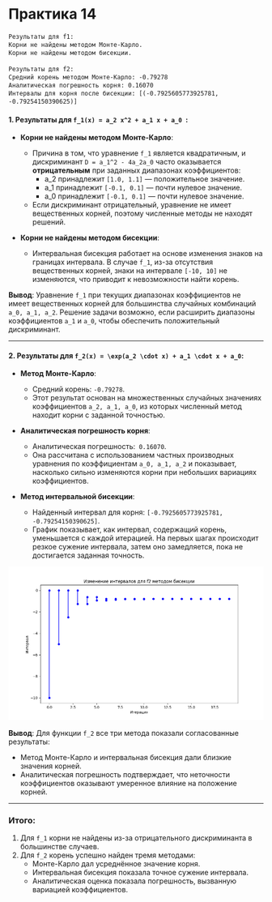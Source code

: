 # Практика 14

```
Результаты для f1:
Корни не найдены методом Монте-Карло.
Корни не найдены методом бисекции.

Результаты для f2:
Средний корень методом Монте-Карло: -0.79278
Аналитическая погрешность корня: 0.16070
Интервалы для корня после бисекции: [(-0.7925605773925781, -0.79254150390625)]
```

#### **1. Результаты для `f_1(x) = a_2 x^2 + a_1 x + a_0 `:**
- **Корни не найдены методом Монте-Карло**:
  - Причина в том, что уравнение `f_1` является квадратичным, и дискриминант `D = a_1^2 - 4a_2a_0` часто оказывается **отрицательным** при заданных диапазонах коэффициентов:
    - a_2 принадлежит `[1.0, 1.1]` — положительное значение.
    - a_1 принадлежит `[-0.1, 0.1]` — почти нулевое значение.
    - a_0 принадлежит `[-0.1, 0.1]` — почти нулевое значение.
  - Если дискриминант отрицательный, уравнение не имеет вещественных корней, поэтому численные методы не находят решений.

- **Корни не найдены методом бисекции**:
  - Интервальная бисекция работает на основе изменения знаков на границах интервала. В случае `f_1`, из-за отсутствия вещественных корней, знаки на интервале `[-10, 10]` не изменяются, что приводит к невозможности найти корень.

**Вывод**: Уравнение `f_1` при текущих диапазонах коэффициентов не имеет вещественных корней для большинства случайных комбинаций `a_0, a_1, a_2`. Решение задачи возможно, если расширить диапазоны коэффициентов `a_1` и `a_0`, чтобы обеспечить положительный дискриминант.

---

#### **2. Результаты для `f_2(x) = \exp(a_2 \cdot x) + a_1 \cdot x + a_0`:**
- **Метод Монте-Карло**:
  - Средний корень: `-0.79278`.
  - Этот результат основан на множественных случайных значениях коэффициентов `a_2, a_1, a_0`, из которых численный метод находит корни с заданной точностью.

- **Аналитическая погрешность корня**:
  - Аналитическая погрешность:` 0.16070`.
  - Она рассчитана с использованием частных производных уравнения по коэффициентам `a_0, a_1, a_2` и показывает, насколько сильно изменяются корни при небольших вариациях коэффициентов.

- **Метод интервальной бисекции**:
  - Найденный интервал для корня: `[-0.7925605773925781, -0.79254150390625]`.
  - График показывает, как интервал, содержащий корень, уменьшается с каждой итерацией. На первых шагах происходит резкое сужение интервала, затем оно замедляется, пока не достигается заданная точность.

![img.png](img.png)

**Вывод**: Для функции `f_2` все три метода показали согласованные результаты:
- Метод Монте-Карло и интервальная бисекция дали близкие значения корней.
- Аналитическая погрешность подтверждает, что неточности коэффициентов оказывают умеренное влияние на положение корней.

---

### **Итого**:
1. Для `f_1` корни не найдены из-за отрицательного дискриминанта в большинстве случаев.
2. Для `f_2` корень успешно найден тремя методами:
   - Монте-Карло дал усреднённое значение корня.
   - Интервальная бисекция показала точное сужение интервала.
   - Аналитическая оценка показала погрешность, вызванную вариацией коэффициентов.  
